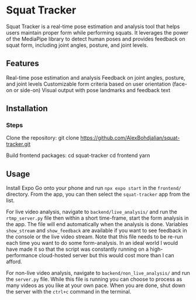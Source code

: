 # Squat Tracker
Squat Tracker is a real-time pose estimation and analysis tool that helps users maintain proper form while performing squats. It leverages the power of the MediaPipe library to detect human poses and provides feedback on squat form, including joint angles, posture, and joint levels.

## Features
Real-time pose estimation and analysis
Feedback on joint angles, posture, and joint levels
Customizable form criteria based on user orientation (face-on or side-on)
Visual output with pose landmarks and feedback text

## Installation

### Steps
Clone the repository:
    git clone https://github.com/AlexBohdjalian/squat-tracker.git

Build frontend packages:
    cd squat-tracker
    cd frontend
    yarn

## Usage
Install Expo Go onto your phone and run `npx expo start` in the `frontend/` directory.
From the app, you can then select the `squat-tracker` app from the list.

For live video analysis, navigate to `backend/live_analysis/` and run the `rtmp_server.py` file then within a short time-frame, start the form analysis in the app. The file will end automatically when the analysis is done. Variables `show_stream` and `show_feedback` are available if you want to see feedback in the console or the live video stream. Note that this file needs to be re-run each time you want to do some form-analysis. In an ideal world I would have made it so that the script was constantly running on a high-performance cloud-hosted server but this would cost more than I can afford.

For non-live video analysis, navigate to `backend/non_live_analysis/` and run the `server.py` file. While this file is running you can choose to process as many videos as you like at your own pace. When you are done, shut down the server with the `ctrl+c` command in the terminal.
